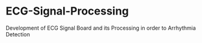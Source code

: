 # ECG-Signal-Processing
Development of ECG Signal Board and its Processing in order to Arrhythmia Detection
